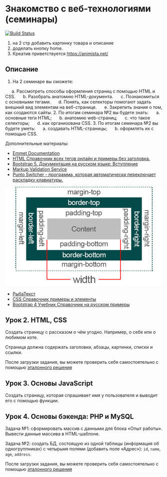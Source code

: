 # Знакомство с веб-технологиями (семинары)

[![Build Status](https://travis-ci.org/joemccann/dillinger.svg?branch=master)](https://travis-ci.org/joemccann/dillinger)

1. на 2 стр добавить картинку товара и описание
2. доделать кнопку home.
3. Креатив приветствуется
<https://animista.net/>

## Описание

1. На 2 семинаре вы сможете:

⠀⠀a. Рассмотреть способы оформления страниц с помощью HTML и CSS.
⠀⠀b. Разобрать анатомию HTML-документа.
⠀⠀c. Познакомиться с основными тегами.
⠀⠀d. Понять, как селекторы помогают задать внешний вид элементам на веб-странице.
⠀⠀e. Закрепить знания о том, как создаются сайты.
2. По итогам семинара №2 вы будете знать:
⠀⠀a. основные теги HTML;
⠀⠀b. анатомию web-страниц;
⠀⠀c. что такое селекторы;
⠀⠀d. как организована CSS.
3. По итогам семинара №2 вы будете уметь:
⠀⠀a. создавать HTML-страницы;
⠀⠀b. оформлять их с помощью CSS.

Дополнительные материалы:

- [Emmet Documentation](https://docs.emmet.io/)
- [HTML Справочник всех тегов онлайн и примеры без заголовка.](https://html5css.ru/tags/default.php)
- [Bootstrap 5. Документация на русском языке: Вступление](https://bootstrap-4.ru/docs/5.2/getting-started/introduction/)
- [Markup Validation Service](https://validator.w3.org/)
- [Punto Switcher - программа, которая автоматически переключает раскладку клавиатуры.](https://yandex.ru/soft/punto/win/index)

![Текст с описанием картинки](/img/mini_magick20221118-73-qc4igl.png)

- [РыбаТекст](https://fish-text.ru/)
- [CSS Справочник примеры и элементы](https://html5css.ru/cssref/default.php)
- [Bootstrap 4 Учебник Справочник на русском примеры](https://html5css.ru/bootstrap4/default.php)

## Урок 2. HTML, CSS

Создать страницу с рассказом о чём угодно. Например, о себе или о любимом коте.

Страница должна содержать заголовки, абзацы, картинки, списки и ссылки.

После загрузки задания, вы можете проверить себя самостоятельно с помощью [эталонного решения](https://gbcdn.mrgcdn.ru/uploads/asset/4961557/attachment/09e5e4dc17991e6beb000f808a72fb52.zip)

## Урок 3. Основы JavaScript

Создать страницу, которая спрашивает имя у пользователя и выводит его с помощью функции.

## Урок 4. Основы бэкенда: PHP и MySQL

Задача №1: сформировать массив с данными для блока «Опыт работы».
Вывести данные массива в HTML-шаблоне.

Задача №2: создать БД, состоящую из одной таблицы (информация об одногруппниках) с четырьмя полями (добавить поле «Адрес»): `id`, `name`, `age`, `address`.

После загрузки задания, вы можете проверить себя самостоятельно с помощью [эталонного решения](https://gbcdn.mrgcdn.ru/uploads/asset/4961558/attachment/7b0f9862c5f4d3434a614d010f652d21.pdf)
